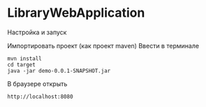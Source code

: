 # LibraryWebApplication

Настройка и запуск

Импортировать проект (как проект maven)
Ввести в терминале
```
mvn install
cd target
java -jar demo-0.0.1-SNAPSHOT.jar
```
В браузере открыть
```
http://localhost:8080
```